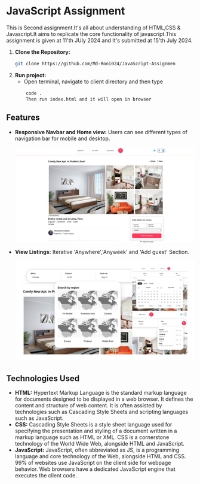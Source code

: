 # JavaScript Assignment
This is Second assignment.It's all about understanding of HTML,CSS & Javascript.It aims to replicate the core functionality of javascript.This assignment is given at 11'th JUly 2024 and It's submitted at 15'th July 2024.
1. **Clone the Repository:**
   ```bash
   git clone https://github.com/Md-Roni024/JavaScript-Assignmen
   ```
4. **Run project:**
   - Open terminal, navigate to client directory and then type
   ```
       code .
       Then run index.html and it will open in browser
   ```

## Features
- **Responsive Navbar and Home view:** Users can see different types of navigation bar for mobile and desktop.

  ![Airbnb Logo](/navbar_home_view.png)

- **View Listings:** Iterative 'Anywhere','Anyweek' and 'Add guest' Section.

  ![Airbnb Logo](/add_guest.png)


## Technologies Used

- **HTML:** Hypertext Markup Language is the standard markup language for documents designed to be displayed in a web browser. It defines the content and structure of web content. It is often assisted by technologies such as Cascading Style Sheets and scripting languages such as JavaScript.
- **CSS:** Cascading Style Sheets is a style sheet language used for specifying the presentation and styling of a document written in a markup language such as HTML or XML. CSS is a cornerstone technology of the World Wide Web, alongside HTML and JavaScript.
- **JavaScript:** JavaScript, often abbreviated as JS, is a programming language and core technology of the Web, alongside HTML and CSS. 99% of websites use JavaScript on the client side for webpage behavior. Web browsers have a dedicated JavaScript engine that executes the client code.
